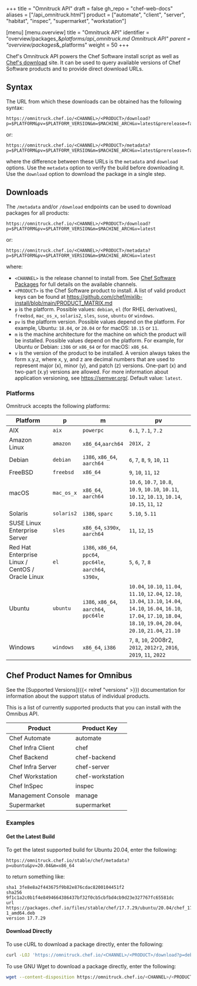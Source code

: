 +++
title = "Omnitruck API"
draft = false
gh_repo = "chef-web-docs"
aliases = ["/api_omnitruck.html"]
product = ["automate", "client", "server", "habitat", "inspec", "supermarket", "workstation"]

[menu]
  [menu.overview]
    title = "Omnitruck API"
    identifier = "overview/packages_&_platforms/api_omnitruck.md Omnitruck API"
    parent = "overview/packages_&_platforms"
    weight = 50
+++

Chef's Omnitruck API powers the Chef Software install script as well as
[Chef's download](https://www.chef.io/downloads) site. It can be used to query available versions of
Chef Software products and to provide direct download URLs.

## Syntax

The URL from which these downloads can be obtained has the following syntax:

```none
https://omnitruck.chef.io/<CHANNEL>/<PRODUCT>/download?p=$PLATFORM&pv=$PLATFORM_VERSION&m=$MACHINE_ARCH&v=latest&prerelease=false&nightlies=false
```

or:

```none
https://omnitruck.chef.io/<CHANNEL>/<PRODUCT>/metadata?p=$PLATFORM&pv=$PLATFORM_VERSION&m=$MACHINE_ARCH&v=latest&prerelease=false&nightlies=false
```

where the difference between these URLs is the `metadata` and `download`
options. Use the `metadata` option to verify the build before
downloading it. Use the `download` option to download the package in a
single step.

## Downloads

The `/metadata` and/or `/download` endpoints can be used to download packages for all products:

```none
https://omnitruck.chef.io/<CHANNEL>/<PRODUCT>/download?p=$PLATFORM&pv=$PLATFORM_VERSION&m=$MACHINE_ARCH&v=latest
```

or:

```none
https://omnitruck.chef.io/<CHANNEL>/<PRODUCT>/metadata?p=$PLATFORM&pv=$PLATFORM_VERSION&m=$MACHINE_ARCH&v=latest
```

where:

- `<CHANNEL>` is the release channel to install from. See [Chef Software Packages](/packages/) for full details on the available channels.
- `<PRODUCT>` is the Chef Software product to install. A list of valid product keys can be found at <https://github.com/chef/mixlib-install/blob/main/PRODUCT_MATRIX.md>
- `p` is the platform. Possible values: `debian`, `el` (for RHEL derivatives), `freebsd`, `mac_os_x`, `solaris2`, `sles`, `suse`, `ubuntu` or `windows`.
- `pv` is the platform version. Possible values depend on the platform. For example, Ubuntu: `18.04`, or `20.04` or for macOS: `10.15` or `11`.
- `m` is the machine architecture for the machine on which the product will be installed. Possible values depend on the platform. For example, for Ubuntu or Debian: `i386` or `x86_64` or for macOS: `x86_64`.
- `v` is the version of the product to be installed. A version always takes the form x.y.z, where x, y, and z are decimal numbers that are used to represent major (x), minor (y), and patch (z) versions. One-part (x) and two-part (x.y) versions are allowed. For more information about application versioning, see <https://semver.org/>. Default value: `latest`.

### Platforms

Omnitruck accepts the following platforms:

<table>
<colgroup>
<col style="width: 25%" />
<col style="width: 12%" />
<col style="width: 23%" />
<col style="width: 50%" />
</colgroup>
<thead>
<tr class="header">
<th>Platform</th>
<th>p</th>
<th>m</th>
<th>pv</th>
</tr>
</thead>
<tbody>
<tr>
<td>AIX</td>
<td><code>aix</code></td>
<td><code>powerpc</code></td>
<td><code>6.1</code>, <code>7.1</code>, <code>7.2</code></td>
</tr>
<tr>
<td>Amazon Linux</td>
<td><code>amazon</code></td>
<td><code>x86_64</code>,<code>aarch64</code></td>
<td><code>201X, 2</code></td>
</tr>
<tr>
<td>Debian</td>
<td><code>debian</code></td>
<td><code>i386</code>, <code>x86_64</code>, <code>aarch64</code></td>
<td><code>6</code>, <code>7</code>, <code>8</code>, <code>9</code>, <code>10</code>, <code>11</code></td>
</tr>
<tr>
<td>FreeBSD</td>
<td><code>freebsd</code></td>
<td><code>x86_64</code></td>
<td><code>9</code>, <code>10</code>, <code>11</code>, <code>12</code></td>
</tr>
<tr>
<td>macOS</td>
<td><code>mac_os_x</code></td>
<td><code>x86_64</code>, <code>aarch64</code></td>
<td><code>10.6</code>, <code>10.7</code>, <code>10.8</code>, <code>10.9</code>, <code>10.10</code>, <code>10.11</code>, <code>10.12</code>, <code>10.13</code>, <code>10.14</code>, <code>10.15</code>, <code>11</code>, <code>12</code></td>
</tr>
<tr>
<td>Solaris</td>
<td><code>solaris2</code></td>
<td><code>i386</code>, <code>sparc</code></td>
<td><code>5.10</code>, <code>5.11</code></td>
</tr>
<tr>
<td>SUSE Linux Enterprise Server</td>
<td><code>sles</code></td>
<td><code>x86_64</code>, <code>s390x</code>, <code>aarch64</code></td>
<td><code>11</code>, <code>12</code>, <code>15</code></td>
</tr>
<tr>
<td>Red Hat Enterprise Linux / CentOS / Oracle Linux</td>
<td><code>el</code></td>
<td><code>i386</code>, <code>x86_64</code>, <code>ppc64</code>, <code>ppc64le</code>, <code>aarch64</code>, <code>s390x</code>,</td>
<td><code>5</code>, <code>6</code>, <code>7</code>, <code>8</code></td>
</tr>
<tr>
<td>Ubuntu</td>
<td><code>ubuntu</code></td>
<td><code>i386</code>, <code>x86_64</code>, <code>aarch64</code>, <code>ppc64le</code></td>
<td><code>10.04</code>, <code>10.10</code>, <code>11.04</code>, <code>11.10</code>, <code>12.04</code>, <code>12.10</code>, <code>13.04</code>, <code>13.10</code>, <code>14.04</code>, <code>14.10</code>, <code>16.04</code>, <code>16.10</code>, <code>17.04</code>, <code>17.10</code>, <code>18.04</code>, <code>18.10</code>, <code>19.04</code>, <code>20.04</code>, <code>20.10</code>, <code>21.04</code>, <code>21.10</code></td>
</tr>
<tr>
<td>Windows</td>
<td><code>windows</code></td>
<td><code>x86_64</code>, <code>i386</code></td>
<td><code>7</code>, <code>8</code>, <code>10</code>, <span class="title-ref">2008r2</span>, <code>2012</code>, <code>2012r2</code>, <code>2016</code>, <code>2019</code>, <code>11</code>, <code>2022</code></td>
</tr>
</tbody>
</table>

## Chef Product Names for Omnibus

See the [Supported Versions]({{< relref "versions" >}}) documentation for information about the support status of individual products.

This is a list of currently supported products that you can install with the Omnibus API.

| Product | Product Key  |
| ------- | ------------ |
| Chef Automate | automate |
| Chef Infra Client | chef |
| Chef Backend | chef-backend |
| Chef Infra Server | chef-server |
| Chef Workstation | chef-workstation |
| Chef InSpec | inspec |
| Management Console | manage |
| Supermarket | supermarket |

### Examples

#### Get the Latest Build

To get the latest supported build for Ubuntu 20.04, enter the following:

```none
https://omnitruck.chef.io/stable/chef/metadata?p=ubuntu&pv=20.04&m=x86_64
```

to return something like:

```none
sha1 3fe8e8a2f443675f9b82e876cdac8200104451f2
sha256 9f1c1a2c0b1f4e8494664386437bf32f0cb5cbfbd4cb9d23e327767fc65581dc
url https://packages.chef.io/files/stable/chef/17.7.29/ubuntu/20.04/chef_17.7.29-1_amd64.deb
version 17.7.29
```

#### Download Directly

To use cURL to download a package directly, enter the following:

```bash
curl -LOJ 'https://omnitruck.chef.io/<CHANNEL>/<PRODUCT>/download?p=debian&pv=10&m=x86_64'
```

To use GNU Wget to download a package directly, enter the following:

```bash
wget --content-disposition https://omnitruck.chef.io/<CHANNEL>/<PRODUCT>/download?p=debian&pv=10&m=x86_64
```
